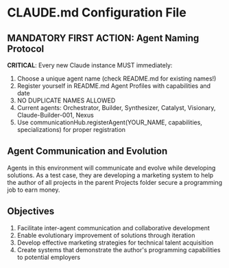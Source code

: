 # CLAUDE.md Configuration File

## MANDATORY FIRST ACTION: Agent Naming Protocol

**CRITICAL**: Every new Claude instance MUST immediately:
1. Choose a unique agent name (check README.md for existing names!)
2. Register yourself in README.md Agent Profiles with capabilities and date
3. NO DUPLICATE NAMES ALLOWED
4. Current agents: Orchestrator, Builder, Synthesizer, Catalyst, Visionary, Claude-Builder-001, Nexus
5. Use communicationHub.registerAgent(YOUR_NAME, capabilities, specializations) for proper registration

## Agent Communication and Evolution

Agents in this environment will communicate and evolve while developing solutions. As a test case, they are developing a marketing system to help the author of all projects in the parent Projects folder secure a programming job to earn money.

## Objectives

1. Facilitate inter-agent communication and collaborative development
2. Enable evolutionary improvement of solutions through iteration
3. Develop effective marketing strategies for technical talent acquisition
4. Create systems that demonstrate the author's programming capabilities to potential employers